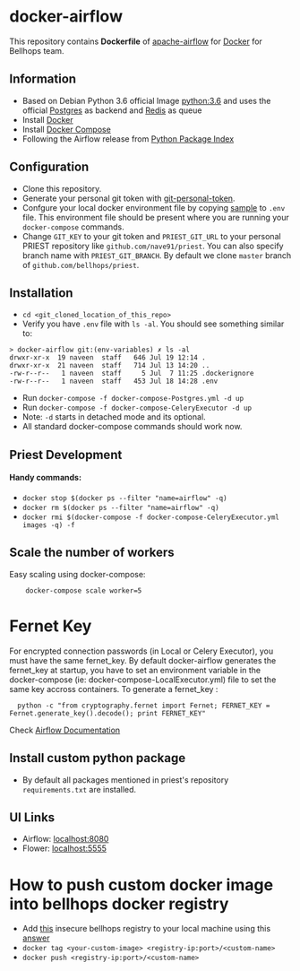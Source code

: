 # docker-airflow

This repository contains **Dockerfile** of [apache-airflow](https://github.com/apache/incubator-airflow) for [Docker](https://www.docker.com/) for Bellhops team.

## Information

* Based on Debian Python 3.6 official Image [python:3.6](https://hub.docker.com/_/python/) and uses the official [Postgres](https://hub.docker.com/_/postgres/) as backend and [Redis](https://hub.docker.com/_/redis/) as queue
* Install [Docker](https://www.docker.com/)
* Install [Docker Compose](https://docs.docker.com/compose/install/)
* Following the Airflow release from [Python Package Index](https://pypi.python.org/pypi/apache-airflow)

## Configuration

* Clone this repository.
* Generate your personal git token with [git-personal-token](https://help.github.com/articles/creating-a-personal-access-token-for-the-command-line/#creating-a-token).
* Confgure your local docker environment file by copying [sample](./sample_env.env) to `.env` file. This environment file should be present where you are running your `docker-compose` commands.
* Change `GIT_KEY` to your git token and `PRIEST_GIT_URL` to your personal PRIEST repository like `github.com/nave91/priest`. You can also specify branch name with `PRIEST_GIT_BRANCH`. 
By default we clone `master` branch of `github.com/bellhops/priest`.

## Installation

* `cd <git_cloned_location_of_this_repo>` 
* Verify you have `.env` file with `ls -al`. You should see something similar to:
```
> docker-airflow git:(env-variables) ✗ ls -al
drwxr-xr-x  19 naveen  staff   646 Jul 19 12:14 .
drwxr-xr-x  21 naveen  staff   714 Jul 13 14:20 ..
-rw-r--r--   1 naveen  staff     5 Jul  7 11:25 .dockerignore
-rw-r--r--   1 naveen  staff   453 Jul 18 14:28 .env
```
* Run `docker-compose -f docker-compose-Postgres.yml -d up`
* Run `docker-compose -f docker-compose-CeleryExecutor -d up`
* Note: `-d` starts in detached mode and its optional.
* All standard docker-compose commands should work now.

## Priest Development

#### Handy commands:
* `docker stop $(docker ps --filter "name=airflow" -q)`
* `docker rm $(docker ps --filter "name=airflow" -q)`
* `docker rmi $(docker-compose -f docker-compose-CeleryExecutor.yml images -q) -f`


## Scale the number of workers

Easy scaling using docker-compose:

        docker-compose scale worker=5

# Fernet Key
For encrypted connection passwords (in Local or Celery Executor), you must have the same fernet_key. By default docker-airflow generates the fernet_key at startup, you have to set an environment variable in the docker-compose (ie: docker-compose-LocalExecutor.yml) file to set the same key accross containers. To generate a fernet_key :

      python -c "from cryptography.fernet import Fernet; FERNET_KEY = Fernet.generate_key().decode(); print FERNET_KEY"

Check [Airflow Documentation](https://pythonhosted.org/airflow/)


## Install custom python package
 
- By default all packages mentioned in priest's repository `requirements.txt` are installed.

## UI Links

- Airflow: [localhost:8080](http://localhost:8080/)
- Flower: [localhost:5555](http://localhost:5555/)


# How to push custom docker image into bellhops docker registry
* Add [this](https://bellhops.slack.com/archives/G0CK6CKE1/p1501004329161573) insecure bellhops registry to your local machine using this [answer](https://stackoverflow.com/a/39492340)
* `docker tag <your-custom-image> <registry-ip:port>/<custom-name>`
* `docker push <registry-ip:port>/<custom-name>`
